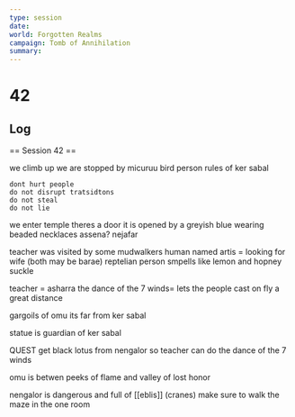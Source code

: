 ```yaml
---
type: session
date:
world: Forgotten Realms
campaign: Tomb of Annihilation
summary:
---
```


# 42

## Log
== Session 42 ==


we climb up 
we are stopped by micuruu bird person 
rules of ker sabal
```
dont hurt people 
do not disrupt tratsidtons 
do not steal
do not lie 
```
we enter temple 
theres a door 
it is opened by a greyish blue wearing beaded necklaces assena?
nejafar 

teacher was visited by some mudwalkers 
human named artis = looking for wife (both may be barae)
reptelian person smpells like lemon and hopney suckle

teacher = asharra 
the dance of the 7 winds= lets the people cast on fly a great distance 

gargoils of omu 
its far from ker sabal 

statue is guardian of ker sabal 


QUEST get black lotus from nengalor so teacher can do the dance of the 7 winds


omu is betwen peeks of flame and valley of lost honor 

nengalor is dangerous and full of [[eblis]] (cranes) 
make sure to walk the maze in the one room

